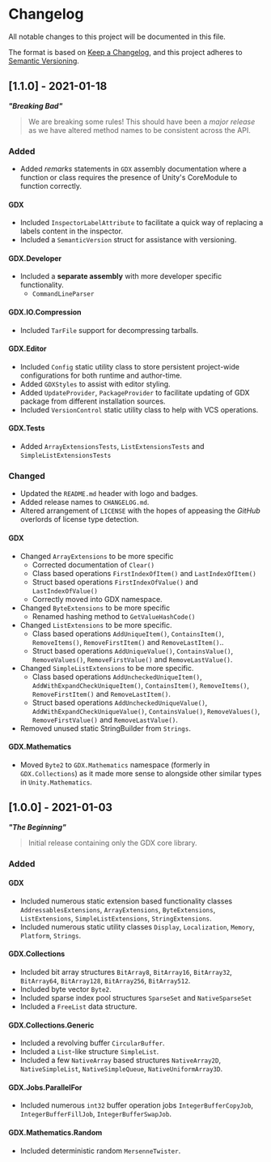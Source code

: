 # Changelog
All notable changes to this project will be documented in this file.

The format is based on [Keep a Changelog](https://keepachangelog.com/en/1.0.0/),
and this project adheres to [Semantic Versioning](https://semver.org/spec/v2.0.0.html).

## [1.1.0] - 2021-01-18
***"Breaking Bad"***
> We are breaking some rules! This should have been a _major release_ as we have altered method names to be consistent across the API.
### Added
- Added _remarks_ statements in `GDX` assembly documentation where a function or class requires the presence of Unity's CoreModule to function correctly.
#### GDX
- Included `InspectorLabelAttribute` to facilitate a quick way of replacing a labels content in the inspector.
- Included a `SemanticVersion` struct for assistance with versioning.
#### GDX.Developer
- Included a **separate assembly** with more developer specific functionality.
  - `CommandLineParser`
#### GDX.IO.Compression
- Included `TarFile` support for decompressing tarballs.
#### GDX.Editor
- Included `Config` static utility class to store persistent project-wide configurations for both runtime and author-time.
- Added `GDXStyles` to assist with editor styling.
- Added `UpdateProvider`, `PackageProvider` to facilitate updating of GDX package from different installation sources.
- Included `VersionControl` static utility class to help with VCS operations.
#### GDX.Tests
- Added `ArrayExtensionsTests`, `ListExtensionsTests` and `SimpleListExtensionsTests`
### Changed
- Updated the `README.md` header with logo and badges.
- Added release names to `CHANGELOG.md`.
- Altered arrangement of `LICENSE` with the hopes of appeasing the _GitHub_ overlords of license type detection.
#### GDX
- Changed `ArrayExtensions` to be more specific
  - Corrected documentation of `Clear()`
  - Class based operations `FirstIndexOfItem()` and `LastIndexOfItem()`
  - Struct based operations `FirstIndexOfValue()` and `LastIndexOfValue()`
  - Correctly moved into GDX namespace.
- Changed `ByteExtensions` to be more specific
  - Renamed hashing method to `GetValueHashCode()`
- Changed `ListExtensions` to be more specific.
  - Class based operations `AddUniqueItem()`, `ContainsItem()`, `RemoveItems()`, `RemoveFirstItem()` and `RemoveLastItem()`..
  - Struct based operations `AddUniqueValue()`, `ContainsValue()`, `RemoveValues()`, `RemoveFirstValue()` and `RemoveLastValue()`.
- Changed `SimpleListExtensions` to be more specific.
  - Class based operations `AddUncheckedUniqueItem()`, `AddWithExpandCheckUniqueItem()`, `ContainsItem()`, `RemoveItems()`, `RemoveFirstItem()` and `RemoveLastItem()`.
  - Struct based operations `AddUncheckedUniqueValue()`, `AddWithExpandCheckUniqueValue()`, `ContainsValue()`, `RemoveValues()`, `RemoveFirstValue()` and `RemoveLastValue()`.
- Removed unused static StringBuilder from `Strings`.
#### GDX.Mathematics
- Moved `Byte2` to `GDX.Mathematics` namespace (formerly in `GDX.Collections`) as it made more sense to alongside other similar types in `Unity.Mathematics`.

## [1.0.0] - 2021-01-03
***"The Beginning"***
> Initial release containing only the GDX core library.
### Added
#### GDX
- Included numerous static extension based functionality classes `AddressablesExtensions`, `ArrayExtensions`, `ByteExtensions`, `ListExtensions`, `SimpleListExtensions`, `StringExtensions`.
- Included numerous static utility classes `Display`, `Localization`, `Memory`, `Platform`, `Strings`.
#### GDX.Collections
- Included bit array structures `BitArray8`, `BitArray16`, `BitArray32`, `BitArray64`, `BitArray128`, `BitArray256`, `BitArray512`.
- Included byte vector `Byte2`.
- Included sparse index pool structures `SparseSet` and `NativeSparseSet`
- Included a `FreeList` data structure.
#### GDX.Collections.Generic
- Included a revolving buffer `CircularBuffer`.
- Included a `List`-like structure `SimpleList`.
- Included a few `NativeArray` based structures `NativeArray2D`, `NativeSimpleList`, `NativeSimpleQueue`, `NativeUniformArray3D`.
#### GDX.Jobs.ParallelFor
- Included numerous `int32` buffer operation jobs `IntegerBufferCopyJob`, `IntegerBufferFillJob`, `IntegerBufferSwapJob`.
#### GDX.Mathematics.Random
- Included deterministic random `MersenneTwister`.

